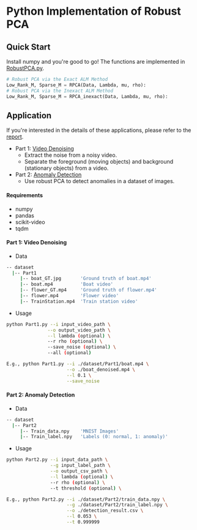 # Python Implementation of Robust PCA

## Quick Start
Install numpy and you're good to go! The functions are implemented in [RobustPCA.py](./RobustPCA.py).
```python
# Robust PCA via the Exact ALM Method
Low_Rank_M, Sparse_M = RPCA(Data, Lambda, mu, rho):
# Robust PCA via the Inexact ALM Method
Low_Rank_M, Sparse_M = RPCA_inexact(Data, Lambda, mu, rho):
```


## Application
If you're interested in the details of these applications, please refer to the [report](./Applications.pdf).

- Part 1: [Video Denoising](#part-1-video-denoising)
    - Extract the noise from a noisy video.
    - Separate the foreground (moving objects) and background (stationary objects) from a video. 
- Part 2: [Anomaly Detection](#part-2-anomaly-detection)
    - Use robust PCA to detect anomalies in a dataset of images.


#### Requirements
- numpy
- pandas
- scikit-video
- tqdm


#### Part 1: Video Denoising
- Data
```bash
-- dataset
  |-- Part1
     |-- boat_GT.jpg       'Ground truth of boat.mp4'
     |-- boat.mp4          'Boat video'
     |-- flower_GT.mp4     'Ground truth of flower.mp4'
     |-- flower.mp4        'Flower video'
     |-- TrainStation.mp4  'Train station video'
```
- Usage
```bash
python Part1.py --i input_video_path \
               --o output_video_path \
               --l lambda (optional) \
               --r rho (optional) \
               --save_noise (optional) \
               --all (optional)

E.g., python Part1.py --i ./dataset/Part1/boat.mp4 \
                      --o ./boat_denoised.mp4 \
                      --l 0.1 \
                      --save_noise
```


#### Part 2: Anomaly Detection
- Data 
```bash
-- dataset
  |-- Part2
     |-- Train_data.npy    'MNIST Images'
     |-- Train_label.npy   'Labels (0: normal, 1: anomaly)'
```
- Usage
```bash
python Part2.py --i input_data_path \
                --g input_label_path \
                --o output_csv_path \
                --l lambda (optional) \
                --r rho (optional) \
                --t threshold (optional) \

E.g., python Part2.py --i ./dataset/Part2/train_data.npy \
                      --g ./dataset/Part2/train_label.npy \
                      --o ./detection_result.csv \
                      --l 0.053 \
                      --t 0.999999
```
